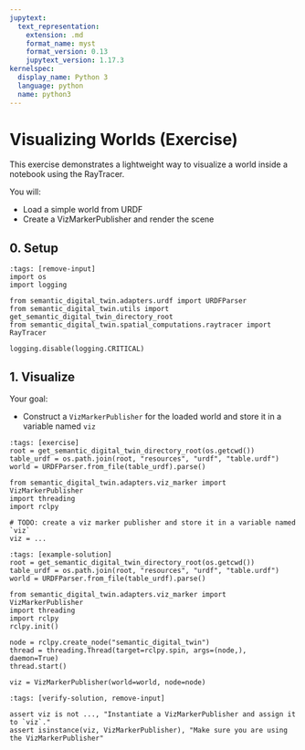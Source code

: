 ```yaml
---
jupytext:
  text_representation:
    extension: .md
    format_name: myst
    format_version: 0.13
    jupytext_version: 1.17.3
kernelspec:
  display_name: Python 3
  language: python
  name: python3
---
```


# Visualizing Worlds (Exercise)

This exercise demonstrates a lightweight way to visualize a world inside a notebook using the RayTracer.

You will:
- Load a simple world from URDF
- Create a VizMarkerPublisher and render the scene

## 0. Setup

```{code-cell} ipython3
:tags: [remove-input]
import os
import logging

from semantic_digital_twin.adapters.urdf import URDFParser
from semantic_digital_twin.utils import get_semantic_digital_twin_directory_root
from semantic_digital_twin.spatial_computations.raytracer import RayTracer

logging.disable(logging.CRITICAL)
```

## 1. Visualize 
Your goal:
- Construct a `VizMarkerPublisher` for the loaded world and store it in a variable named `viz`

```{code-cell} ipython3
:tags: [exercise]
root = get_semantic_digital_twin_directory_root(os.getcwd())
table_urdf = os.path.join(root, "resources", "urdf", "table.urdf")
world = URDFParser.from_file(table_urdf).parse()

from semantic_digital_twin.adapters.viz_marker import VizMarkerPublisher
import threading
import rclpy

# TODO: create a viz marker publisher and store it in a variable named `viz`
viz = ...
```

```{code-cell} ipython3
:tags: [example-solution]
root = get_semantic_digital_twin_directory_root(os.getcwd())
table_urdf = os.path.join(root, "resources", "urdf", "table.urdf")
world = URDFParser.from_file(table_urdf).parse()

from semantic_digital_twin.adapters.viz_marker import VizMarkerPublisher
import threading
import rclpy
rclpy.init()

node = rclpy.create_node("semantic_digital_twin")
thread = threading.Thread(target=rclpy.spin, args=(node,), daemon=True)
thread.start()

viz = VizMarkerPublisher(world=world, node=node)
```

```{code-cell} ipython3
:tags: [verify-solution, remove-input]

assert viz is not ..., "Instantiate a VizMarkerPublisher and assign it to `viz`."
assert isinstance(viz, VizMarkerPublisher), "Make sure you are using the VizMarkerPublisher"
```
